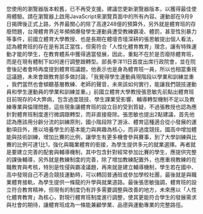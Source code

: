 您使用的瀏覽器版本較舊，已不再受支援。建議您更新瀏覽器版本，以獲得最佳使用體驗。請在瀏覽器上啟用JavaScript來瀏覽頁面中的所有內容。運動部在9月9日揭牌後正式上路，外界最關心的除了高達248億的預算外，另外就是體育班的存廢問題，台灣體育界近年頻頻爆發學生運動員遭受教練霸凌、體罰，甚至性別暴力等事件，前國立體育大學教授、也是長期在體壇杏壇深耕的張思敏提出個人看法，認為體育班的存在是有其正當性，但需符合「人性化體育教育」理念，讓有特殊運動才能的學生，在教育體系中獲得適當發展，因此，重點不在於是否廢除體育班，而是在現有體制下如何進行調整跟轉型。部長李洋11日首度出席行政院會，並在院會後記者會時再度提到體育班議題，他表示也是身為體育班一員，所以也相當重視這議題，未來會跟教育部多做討論，「我覺得學生運動員現階段以學業和訓練並重 ，我們當然也會傾聽基層教練、老師的聲音，未來該如何實行，能讓我們競技運動員和學生運動員的學業和訓練並重。」前國立體育大學教授張思敏先前點出體育班目前現存的4大弊病，包含過度競技、學生課業受影響、輔導轉型機制不足以及教練專業與倫理問題，這些現象讓體育班的設立目的受到質疑，不過張教授也認為應針對體育班制度進行微調跟轉型，而非直接廢除。張思敏也提出2點建議，首先他認為應該用分齡分流的訓練原則，國小階段除了游泳、體育這種適合從小發展的運動項目外，應以培養學生的基本能力與興趣為核心，而非過度競技。國高中增加體能與技術訓練，增加比賽的比例，讓學生有更多機會參與賽事，到了大學訓練與比賽的比例可達1比1，強化與職業體育的銜接，為學生提供多元的就業選擇。再者就是要建立完善的配套與輔導機制，其中包含針對經常參加比賽的學生，應提供完整的課後輔導，另外就是教練制度的完善，除了增加教練配置外，也應重視教練的在職教育與考核，特別是性侵與霸凌議題，再來就是建立輔導機制，學生若在國中、高中發現自己不適合競技運動時，可以轉回普通班或參加學校社團，最後就是與職業體育接軌，為學生提供一條龍的升學與就業道路。最後張思敏強調，體育班的設立符合教育精神，但現有的制度仍有許多需要調整與改善的地方，未來應以「人性化體育教育」為核心，對現行體育班制度進行調整，使其更能符合學生的發展需求與社會的期待，讓體育班成為一條能兼顧學業、品德與運動專業的完整路徑。